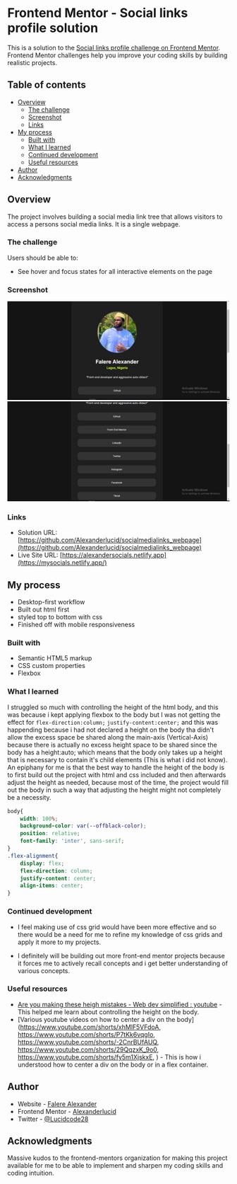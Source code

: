 # Frontend Mentor - Social links profile solution

This is a solution to the [Social links profile challenge on Frontend Mentor](https://www.frontendmentor.io/challenges/social-links-profile-UG32l9m6dQ). Frontend Mentor challenges help you improve your coding skills by building realistic projects. 

## Table of contents

- [Overview](#overview)
  - [The challenge](#the-challenge)
  - [Screenshot](#screenshot)
  - [Links](#links)
- [My process](#my-process)
  - [Built with](#built-with)
  - [What I learned](#what-i-learned)
  - [Continued development](#continued-development)
  - [Useful resources](#useful-resources)
- [Author](#author)
- [Acknowledgments](#acknowledgments)

## Overview

The project involves building a social media link tree that allows visitors to access a persons social media links. It is a single webpage.

### The challenge

Users should be able to:

- See hover and focus states for all interactive elements on the page

### Screenshot

![](./screenshots/screenshot-1.jpg)
![](./screenshots/screenshot-2.jpg)

### Links

- Solution URL: [https://github.com/Alexanderlucid/socialmedialinks_webpage](https://github.com/Alexanderlucid/socialmedialinks_webpage)
- Live Site URL: [https://alexandersocials.netlify.app](https://mysocials.netlify.app/)

## My process
- Desktop-first workflow
- Built out html first
- styled top to bottom with css
- Finished off with mobile responsiveness

### Built with

- Semantic HTML5 markup
- CSS custom properties
- Flexbox

### What I learned
I struggled so much with controlling the height of the html body, and this was because i kept applying flexbox to the body but I was not getting the effect for ``flex-direction:column;`` ``justify-content:center;`` and this was happending because i had not declared a height on the body tha didn't allow the excess space be shared along the main-axis (Vertical-Axis) because there is actually no excess height space to be shared since the body has a height:auto; which means that the body only takes up a height that is necessary to contain it's child elements (This is what i did not know). An epiphany for me is that the best way to handle the height of the body is to first build out the project with html and css included and then afterwards adjust the height as needed, because most of the time, the project would fill out the body in such a way that adjusting the height might not completely be a necessity.

```css
body{
    width: 100%;
    background-color: var(--offblack-color);
    position: relative;
    font-family: 'inter', sans-serif;
}
.flex-alignment{
    display: flex;
    flex-direction: column;
    justify-content: center;
    align-items: center;
}
```
### Continued development

- I feel making use of css grid would have been more effective and so there would be a need for me to refine my knowledge of css grids and apply it more to my projects.

- I definitely will be building out more front-end mentor projects because it forces me to actively recall concepts and i get better understanding of various concepts.

### Useful resources

- [Are you making these heigh mistakes - Web dev simplified : youtube](https://www.youtube.com/watch?v=-sF5KsEo6gM&t=2s&pp=ygUZd2ViIGRldiBzaW1wbGlmaWVkIGhlaWdodA%3D%3D) -  This helped me learn about controlling the height on the body.
- [Various youtube videos on how to center a div on the body](https://www.youtube.com/shorts/xhMlF5VFdoA, https://www.youtube.com/shorts/P7tKk6vqgIo, https://www.youtube.com/shorts/-2CnrBUfAUQ, https://www.youtube.com/shorts/29QqzxK_9o0, https://www.youtube.com/shorts/fy5m1XjskxE, ) - This is how i understood how to center a div on the body or in a flex container.

## Author

- Website - [Falere Alexander](https://alexandersocials.netlify.app)
- Frontend Mentor - [Alexanderlucid](https://www.frontendmentor.io/profile/Alexanderlucid)
- Twitter - [@Lucidcode28](https://twitter.com/LucidCode28)

## Acknowledgments

Massive kudos to the frontend-mentors organization for making this project available for me to be able to implement and sharpen my coding skills and coding intuition.

